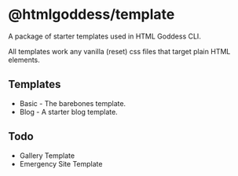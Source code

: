 # @htmlgoddess/template

A package of starter templates used in HTML Goddess CLI. 

All templates work any vanilla (reset) css files that target plain HTML elements. 

## Templates
- Basic - The barebones template.
- Blog - A starter blog template.

## Todo
- Gallery Template
- Emergency Site Template
